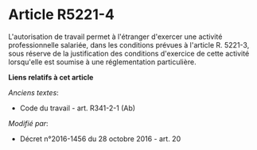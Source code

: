 # Article R5221-4

L'autorisation de travail permet à l'étranger d'exercer une activité professionnelle salariée, dans les conditions prévues à
l'article R. 5221-3, sous réserve de la justification des conditions d'exercice de cette activité lorsqu'elle est soumise à
une réglementation particulière.

**Liens relatifs à cet article**

_Anciens textes_:

  - Code du travail - art. R341-2-1 (Ab)

_Modifié par_:

  - Décret n°2016-1456 du 28 octobre 2016 - art. 20
